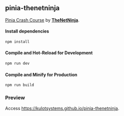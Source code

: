 ## pinia-thenetninja
[Pinia Crash Course](https://www.youtube.com/playlist?list=PL4cUxeGkcC9hp28dYyYBy3xoOdoeNw-hD) by [**TheNetNinja**](https://www.youtube.com/c/TheNetNinja).

#### Install dependencies
```sh
npm install
```

#### Compile and Hot-Reload for Development

```sh
npm run dev
```

#### Compile and Minify for Production

```sh
npm run build
```

### Preview
Access <https://kulotsystems.github.io/pinia-thenetninja>.

